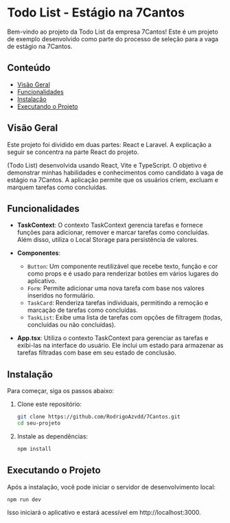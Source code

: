 # Todo List - Estágio na 7Cantos

Bem-vindo ao projeto da Todo List da empresa 7Cantos! Este é um projeto de exemplo desenvolvido como parte do processo de seleção para a vaga de estágio na 7Cantos.

## Conteúdo

- [Visão Geral](#visão-geral)
- [Funcionalidades](#funcionalidades)
- [Instalação](#instalação)
- [Executando o Projeto](#executando-o-projeto)

## Visão Geral

Este projeto foi dividido em duas partes: React e Laravel. A explicação a seguir se concentra na parte React do projeto.

(Todo List) desenvolvida usando React, Vite e TypeScript. O objetivo é demonstrar minhas habilidades e conhecimentos como candidato à vaga de estágio na 7Cantos. A aplicação permite que os usuários criem, excluam e marquem tarefas como concluídas.

## Funcionalidades

- **TaskContext**: O contexto TaskContext gerencia tarefas e fornece funções para adicionar, remover e marcar tarefas como concluídas. Além disso, utiliza o Local Storage para persistência de valores.

- **Componentes**:
  - `Button`: Um componente reutilizável que recebe texto, função e cor como props e é usado para renderizar botões em vários lugares do aplicativo.
  - `Form`: Permite adicionar uma nova tarefa com base nos valores inseridos no formulário.
  - `TaskCard`: Renderiza tarefas individuais, permitindo a remoção e marcação de tarefas como concluídas.
  - `TaskList`: Exibe uma lista de tarefas com opções de filtragem (todas, concluídas ou não concluídas).

- **App.tsx**: Utiliza o contexto TaskContext para gerenciar as tarefas e exibi-las na interface do usuário. Ele inclui um estado para armazenar as tarefas filtradas com base em seu estado de conclusão.

## Instalação

Para começar, siga os passos abaixo:

1. Clone este repositório:

    ```bash
    git clone https://github.com/RodrigoAzvdd/7Cantos.git
    cd seu-projeto
2. Instale as dependências:

    ```bash
   npm install

## Executando o Projeto

Após a instalação, você pode iniciar o servidor de desenvolvimento local:

    npm run dev

Isso iniciará o aplicativo e estará acessível em http://localhost:3000.










